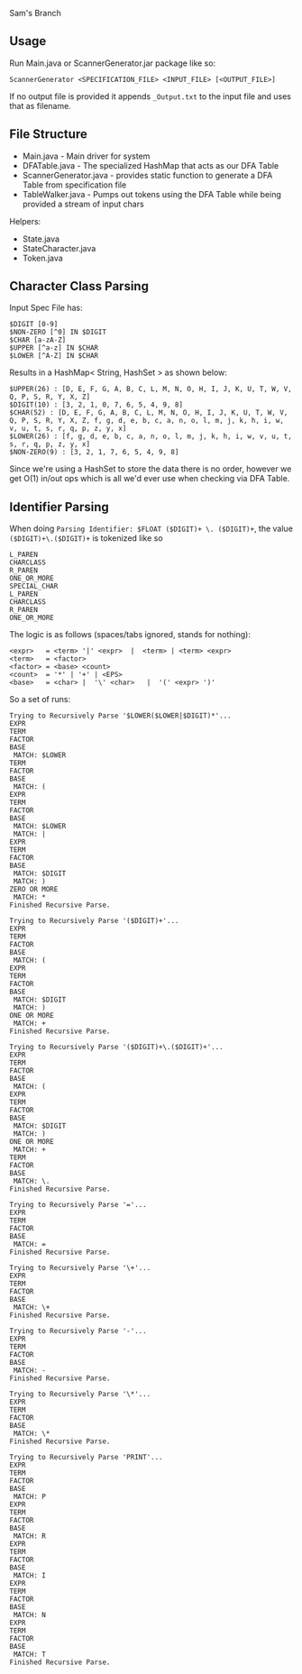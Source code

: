 Sam's Branch

Usage
---
Run Main.java or ScannerGenerator.jar package like so:

	ScannerGenerator <SPECIFICATION_FILE> <INPUT_FILE> [<OUTPUT_FILE>]

If no output file is provided it appends `_Output.txt` to the input file and uses that as filename.

File Structure
---

* Main.java - Main driver for system
* DFATable.java - The specialized HashMap that acts as our DFA Table
* ScannerGenerator.java - provides static function to generate a DFA Table from specification file
* TableWalker.java - Pumps out tokens using the DFA Table while being provided a stream of input chars

Helpers:

* State.java
* StateCharacter.java
* Token.java

Character Class Parsing
---
Input Spec File has:

	$DIGIT [0-9]
	$NON-ZERO [^0] IN $DIGIT
	$CHAR [a-zA-Z]
	$UPPER [^a-z] IN $CHAR
	$LOWER [^A-Z] IN $CHAR

Results in a HashMap< String, HashSet<Character> > as shown below:

	$UPPER(26) : [D, E, F, G, A, B, C, L, M, N, O, H, I, J, K, U, T, W, V, Q, P, S, R, Y, X, Z]
	$DIGIT(10) : [3, 2, 1, 0, 7, 6, 5, 4, 9, 8]
	$CHAR(52) : [D, E, F, G, A, B, C, L, M, N, O, H, I, J, K, U, T, W, V, Q, P, S, R, Y, X, Z, f, g, d, e, b, c, a, n, o, l, m, j, k, h, i, w, v, u, t, s, r, q, p, z, y, x]
	$LOWER(26) : [f, g, d, e, b, c, a, n, o, l, m, j, k, h, i, w, v, u, t, s, r, q, p, z, y, x]
	$NON-ZERO(9) : [3, 2, 1, 7, 6, 5, 4, 9, 8]

Since we're using a HashSet to store the data there is no order, however we get O(1) in/out ops which is all we'd ever use when checking via DFA Table.

Identifier Parsing
---

When doing ```Parsing Identifier: $FLOAT ($DIGIT)+ \. ($DIGIT)+```, the value ```($DIGIT)+\.($DIGIT)+``` is tokenized like so

	L_PAREN
	CHARCLASS
	R_PAREN
	ONE_OR_MORE
	SPECIAL_CHAR
	L_PAREN
	CHARCLASS
	R_PAREN
	ONE_OR_MORE


The logic is as follows (spaces/tabs ignored, <EPS> stands for nothing):

	<expr>   = <term> '|' <expr>  |  <term> | <term> <expr>
	<term>   = <factor>
	<factor> = <base> <count>
	<count>  = '*' | '+' | <EPS>
	<base>   = <char> |  '\' <char>   |  '(' <expr> ')'  

So a set of runs:

	Trying to Recursively Parse '$LOWER($LOWER|$DIGIT)*'...
	EXPR
	TERM
	FACTOR
	BASE
	 MATCH: $LOWER
	TERM
	FACTOR
	BASE
	 MATCH: (
	EXPR
	TERM
	FACTOR
	BASE
	 MATCH: $LOWER
	 MATCH: |
	EXPR
	TERM
	FACTOR
	BASE
	 MATCH: $DIGIT
	 MATCH: )
	ZERO OR MORE
	 MATCH: *
	Finished Recursive Parse.

	Trying to Recursively Parse '($DIGIT)+'...
	EXPR
	TERM
	FACTOR
	BASE
	 MATCH: (
	EXPR
	TERM
	FACTOR
	BASE
	 MATCH: $DIGIT
	 MATCH: )
	ONE OR MORE
	 MATCH: +
	Finished Recursive Parse.

	Trying to Recursively Parse '($DIGIT)+\.($DIGIT)+'...
	EXPR
	TERM
	FACTOR
	BASE
	 MATCH: (
	EXPR
	TERM
	FACTOR
	BASE
	 MATCH: $DIGIT
	 MATCH: )
	ONE OR MORE
	 MATCH: +
	TERM
	FACTOR
	BASE
	 MATCH: \.
	Finished Recursive Parse.

	Trying to Recursively Parse '='...
	EXPR
	TERM
	FACTOR
	BASE
	 MATCH: =
	Finished Recursive Parse.

	Trying to Recursively Parse '\+'...
	EXPR
	TERM
	FACTOR
	BASE
	 MATCH: \+
	Finished Recursive Parse.

	Trying to Recursively Parse '-'...
	EXPR
	TERM
	FACTOR
	BASE
	 MATCH: -
	Finished Recursive Parse.

	Trying to Recursively Parse '\*'...
	EXPR
	TERM
	FACTOR
	BASE
	 MATCH: \*
	Finished Recursive Parse.

	Trying to Recursively Parse 'PRINT'...
	EXPR
	TERM
	FACTOR
	BASE
	 MATCH: P
	EXPR
	TERM
	FACTOR
	BASE
	 MATCH: R
	EXPR
	TERM
	FACTOR
	BASE
	 MATCH: I
	EXPR
	TERM
	FACTOR
	BASE
	 MATCH: N
	EXPR
	TERM
	FACTOR
	BASE
	 MATCH: T
	Finished Recursive Parse.
